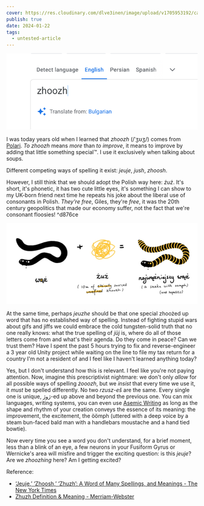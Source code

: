 ```yaml
---
cover: https://res.cloudinary.com/dlve3inen/image/upload/v1705953192/card-zhoozh_upbtsq.png
publish: true
date: 2024-01-22
tags:
  - untested-article
---
```

![158](zhoozh-bulgarian.png)

I was today years old when I learned that *zhoozh* (/ˈʒʊʒ/) comes from [Polari](http://www.polarimagazine.com/bulletin-board/polari/). *To zhoozh* means *more* than *to improve*, it means to improve by adding that little something special™. I use it exclusively when talking about soups.

Different competing ways of spelling it exist: *jeuje*, *jush*, *zhoosh*.

However, I still think that we should adopt the Polish way here: *żuż*. It's short, it's phonetic, it has two cute little eyes, it's something I can show to my UK-born friend next time he repeats his joke about the liberal use of consonants in Polish. *They're free*, Giles, they're *free*, it was the 20th century geopolitics that made our economy suffer, not the fact that we're consonant floosies! <span id="^d876ce" class="link-marker">^d876ce</span>

![959](zhoozh-snake.webp)

At the same time, perhaps *jeuzhe* should be that one special zhoożed up word that has no established way of spelling. Instead of fighting stupid wars about gifs and jiffs we could embrace the cold tungsten-solid truth that no one really knows: what the true spelling of *jüj* is, where do all of those letters come from and what's their agenda. Do they come in peace? Can we trust them? Have I spent the past 5 hours trying to fix and reverse-engineer a 3 year old Unity project while waiting on the line to file my tax return for a country I'm not a resident of and I feel like I haven't learned anything today?

Yes, but I don't understand how this is relevant. I feel like you're not paying attention.  Now, imagine this prescriptivist nightmare: we don't only *allow* for all possible ways of spelling *żooozh*, but we *insist* that every time we use it, it *must* be spelled differently. No two *rzusz-eš* are the same. Every single one is unique, ژوژ-ed up above and beyond the previous one. You can mix languages, writing systems, you can even use [Asemic Writing](<../Asemic Writing>) as long as the shape and rhythm of your creation conveys the essence of its meaning: the improvement, the excitement, the öömph (uttered with a deep voice by a steam bun-faced bald man with a handlebars moustache and a hand tied bowtie).

Now every time you see a word you don't understand, for a brief moment, less than a blink of an eye, a few neurons in your Fusiform Gyrus or Wernicke's area will misfire and trigger the exciting question: is this *jeuje*? Are we *zhoozhing* here? Am I getting excited?


Reference:

- [‘Jeuje,’ ‘Zhoosh,’ ‘Zhuzh’: A Word of Many Spellings, and Meanings - The New York Times](https://web.archive.org/web/20231013223912/https://www.nytimes.com/2022/01/31/style/jeuje-zhoosh-zhuzh.html)
- [Zhuzh Definition & Meaning - Merriam-Webster](https://www.merriam-webster.com/dictionary/zhuzh)

